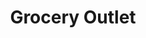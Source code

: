 ---
title: "Grocery Outlet"
url: /beaverton/grocery-outlet-southwest-hall-boulevard/
shop: supermarket
---